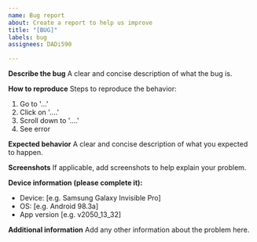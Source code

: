 ```yaml
---
name: Bug report
about: Create a report to help us improve
title: "[BUG]"
labels: bug
assignees: DADi590

---
```


<!--
[Issue: Type: 1; Version: 1.0;]

Also, do NOT delete this!!!
#############################################################################
                                WARNING!
      IGNORING THE TEMPLATE MIGHT RESULT IN ISSUE CLOSED AS INCOMPLETE
#############################################################################

That's later, when/if I need to put a BOT taking care of these things. For now it's all manually checked by me. But follow the template anyways.
-->

**Describe the bug** <!--[T;]-->
A clear and concise description of what the bug is.

**How to reproduce** <!--[Title;]-->
Steps to reproduce the behavior:
1. Go to '...'
2. Click on '....'
3. Scroll down to '....'
4. See error

**Expected behavior** <!--[Title;]-->
A clear and concise description of what you expected to happen.

**Screenshots** <!--[Title;]-->
If applicable, add screenshots to help explain your problem.

**Device information (please complete it):** <!--[Title;]-->
 - Device: [e.g. Samsung Galaxy Invisible Pro]
 - OS: [e.g. Android 98.3a]
 - App version [e.g. v2050_13_32]

**Additional information** <!--[Title;]-->
Add any other information about the problem here.
